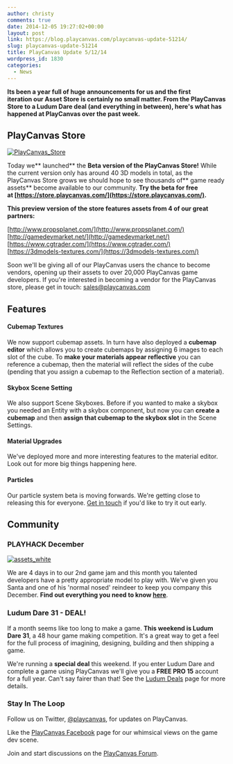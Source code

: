 ```yaml
---
author: christy
comments: true
date: 2014-12-05 19:27:02+00:00
layout: post
link: https://blog.playcanvas.com/playcanvas-update-51214/
slug: playcanvas-update-51214
title: PlayCanvas Update 5/12/14
wordpress_id: 1830
categories:
  - News
---
```


**Its been a year full of huge announcements for us and the first iteration our Asset Store is certainly no small matter. From the PlayCanvas Store to a Ludum Dare deal (and everything in between), here's what has happened at PlayCanvas over the past week.**

## PlayCanvas Store

[![PlayCanvas_Store](https://blog.playcanvas.com/wp-content/uploads/2014/12/PlayCanvas_Store.jpg)](http://blog.playcanvas.com/wp-content/uploads/2014/12/PlayCanvas_Store.jpg)

Today we** launched** the **Beta version of the PlayCanvas Store!** While the current version only has around 40 3D models in total, as the PlayCanvas Store grows we should hope to see thousands of** game ready assets** become available to our community. **Try the beta for free at [https://store.playcanvas.com/](https://store.playcanvas.com/).**

**This preview version of the store features assets from 4 of our great partners:**

[http://www.propsplanet.com/](http://www.propsplanet.com/)
[http://gamedevmarket.net/](http://gamedevmarket.net/)
[https://www.cgtrader.com/](https://www.cgtrader.com/)
[https://3dmodels-textures.com/](https://3dmodels-textures.com/)

Soon we'll be giving all of our PlayCanvas users the chance to become vendors, opening up their assets to over 20,000 PlayCanvas game developers. If you're interested in becoming a vendor for the PlayCanvas store, please get in touch: [sales@playcanvas.com](mailto:sales@playcanvas.com)

## Features

#### Cubemap Textures

We now support cubemap assets. In turn have also deployed a **cubemap editor** which allows you to create cubemaps by assigning 6 images to each slot of the cube. To **make your materials appear reflective** you can reference a cubemap, then the material will reflect the sides of the cube (pending that you assign a cubemap to the Reflection section of a material).

#### Skybox Scene Setting

We also support Scene Skyboxes. Before if you wanted to make a skybox you needed an Entity with a skybox component, but now you can **create a cubemap** and then **assign that cubemap to the skybox slot** in the Scene Settings.

#### **Material Upgrades**

We've deployed more and more interesting features to the material editor. Look out for more big things happening here.

#### **Particles**

Our particle system beta is moving forwards. We're getting close to releasing this for everyone. [Get in touch](mailto:info@playcanvas.com?subject=Particle%20System%20Beta) if you'd like to try it out early.

## Community

### PLAYHACK December

[![assets_white](https://blog.playcanvas.com/wp-content/uploads/2014/12/assets_white1.jpg)](http://blog.playcanvas.com/wp-content/uploads/2014/12/assets_white1.jpg)

We are 4 days in to our 2nd game jam and this month you talented developers have a pretty appropriate model to play with. We've given you Santa and one of his 'normal nosed' reindeer to keep you company this December. **Find out everything you need to know [here](http://blog.playcanvas.com/playhack-december-jolly-santa/)**.

### Ludum Dare 31 - DEAL!

If a month seems like too long to make a game. **This weekend is Ludum Dare 31**, a 48 hour game making competition. It's a great way to get a feel for the full process of imagining, designing, building and then shipping a game.

We're running a **special deal** this weekend. If you enter Ludum Dare and complete a game using PlayCanvas we'll give you a **FREE PRO 15** account for a full year. Can't say fairer than that! See the [Ludum Deals](https://ludumdare.com//2014/11/01/ludum-deals-for-ld31/) page for more details.

### **Stay In The Loop**

Follow us on Twitter, [@playcanvas](https://twitter.com/playcanvas), for updates on PlayCanvas.

Like the [PlayCanvas Facebook](https://facebook.com/playcanvas) page for our whimsical views on the game dev scene.

Join and start discussions on the [PlayCanvas Forum](https://forum.playcanvas.com/).
